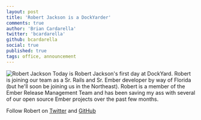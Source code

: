```yaml
---
layout: post
title: 'Robert Jackson is a DockYarder'
comments: true
author: 'Brian Cardarella'
twitter: 'bcardarella'
github: bcardarella
social: true
published: true
tags: office, announcement
---
```


![Robert Jackson](https://i.imgur.com/bI7Lcru.jpg)
Today is Robert Jackson's first day at DockYard. Robert is joining our
team as a Sr. Rails and Sr. Ember developer by way of Florida (but he'll
soon be joining us in the Northeast). Robert is a member of the Ember
Release Management Team and has been saving my ass with several of our
open source Ember projects over the past few months.

Follow Robert on [Twitter](http://twitter.com/rwjblue) and
[GitHub](https://github.com/rwjblue)
